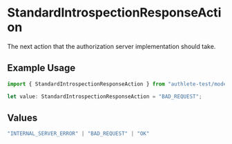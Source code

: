 # StandardIntrospectionResponseAction

The next action that the authorization server implementation should take.

## Example Usage

```typescript
import { StandardIntrospectionResponseAction } from "authlete-test/models";

let value: StandardIntrospectionResponseAction = "BAD_REQUEST";
```

## Values

```typescript
"INTERNAL_SERVER_ERROR" | "BAD_REQUEST" | "OK"
```